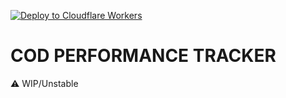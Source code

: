 [![Deploy to Cloudflare Workers](https://deploy.workers.cloudflare.com/button)](https://deploy.workers.cloudflare.com/?url=https://github.com/crolopez/cod-performance-tracker)

# COD PERFORMANCE TRACKER

:warning: WIP/Unstable
